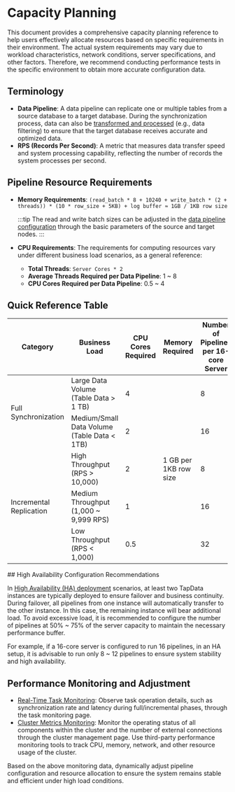 # Capacity Planning

This document provides a comprehensive capacity planning reference to help users effectively allocate resources based on specific requirements in their environment. The actual system requirements may vary due to workload characteristics, network conditions, server specifications, and other factors. Therefore, we recommend conducting performance tests in the specific environment to obtain more accurate configuration data.


## Terminology

* **Data Pipeline**: A data pipeline can replicate one or multiple tables from a source database to a target database. During the synchronization process, data can also be [transformed and processed](../../data-transformation/process-node.md) (e.g., data filtering) to ensure that the target database receives accurate and optimized data.
* **RPS (Records Per Second)**: A metric that measures data transfer speed and system processing capability, reflecting the number of records the system processes per second.

## Pipeline Resource Requirements

* **Memory Requirements**:
`(read_batch * 8 + 10240 + write_batch * (2 + threads)) * (10 * row_size + 5KB) + log buffer ≈ 1GB / 1KB row size`

  :::tip
  The read and write batch sizes can be adjusted in the [data pipeline configuration](../../data-replication/create-task.md) through the basic parameters of the source and target nodes.
  :::

* **CPU Requirements**: The requirements for computing resources vary under different business load scenarios, as a general reference:
  - **Total Threads**: `Server Cores * 2`
  - **Average Threads Required per Data Pipeline**: 1 ~ 8
  - **CPU Cores Required per Data Pipeline**: 0.5 ~ 4

## Quick Reference Table

<table>
<thead>
  <tr>
    <th>Category</th>
    <th>Business Load</th>
    <th>CPU Cores Required</th>
    <th>Memory Required</th>
    <th>Number of Pipelines per 16-core Server</th>
  </tr></thead>
<tbody>
  <tr>
    <td rowspan="2">Full Synchronization</td>
    <td>Large Data Volume (Table Data &gt; 1 TB)</td>
    <td>4</td>
    <td rowspan="5">1 GB per 1KB row size</td>
    <td>8</td>
  </tr>
  <tr>
    <td>Medium/Small Data Volume (Table Data &lt; 1TB)</td>
    <td>2</td>
    <td>16</td>
  </tr>
  <tr>
    <td rowspan="3">Incremental Replication</td>
    <td>High Throughput (RPS &gt; 10,000)</td>
    <td>2</td>
    <td>8</td>
  </tr>
  <tr>
    <td>Medium Throughput (1,000 ~ 9,999 RPS)</td>
    <td>1</td>
    <td>16</td>
  </tr>
  <tr>
    <td>Low Throughput (RPS &lt; 1,000)</td>
    <td>0.5</td>
    <td>32</td>
  </tr>
</tbody>
</table>
## High Availability Configuration Recommendations

In [High Availability (HA) deployment](install-tapdata-ha.md) scenarios, at least two TapData instances are typically deployed to ensure failover and business continuity. During failover, all pipelines from one instance will automatically transfer to the other instance. In this case, the remaining instance will bear additional load. To avoid excessive load, it is recommended to configure the number of pipelines at 50% ~ 75% of the server capacity to maintain the necessary performance buffer.

For example, if a 16-core server is configured to run 16 pipelines, in an HA setup, it is advisable to run only 8 ~ 12 pipelines to ensure system stability and high availability.

## Performance Monitoring and Adjustment

* [Real-Time Task Monitoring](../../data-replication/monitor-task.md): Observe task operation details, such as synchronization rate and latency during full/incremental phases, through the task monitoring page.
* [Cluster Metrics Monitoring](../../system-admin/manage-cluster.md): Monitor the operating status of all components within the cluster and the number of external connections through the cluster management page. Use third-party performance monitoring tools to track CPU, memory, network, and other resource usage of the cluster.

Based on the above monitoring data, dynamically adjust pipeline configuration and resource allocation to ensure the system remains stable and efficient under high load conditions.
